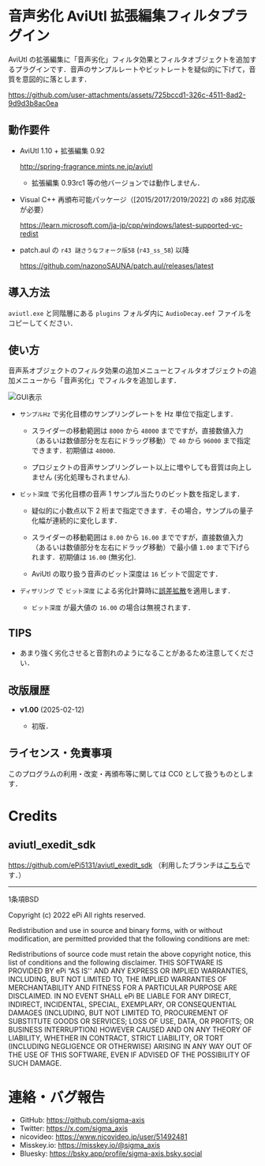 # 音声劣化 AviUtl 拡張編集フィルタプラグイン

AviUtl の拡張編集に「音声劣化」フィルタ効果とフィルタオブジェクトを追加するプラグインです．音声のサンプルレートやビットレートを疑似的に下げて，音質を意図的に落とします．

https://github.com/user-attachments/assets/725bccd1-326c-4511-8ad2-9d9d3b8ac0ea


## 動作要件

- AviUtl 1.10 + 拡張編集 0.92

  http://spring-fragrance.mints.ne.jp/aviutl
  - 拡張編集 0.93rc1 等の他バージョンでは動作しません．

- Visual C++ 再頒布可能パッケージ（\[2015/2017/2019/2022\] の x86 対応版が必要）

  https://learn.microsoft.com/ja-jp/cpp/windows/latest-supported-vc-redist

- patch.aul の `r43 謎さうなフォーク版58` (`r43_ss_58`) 以降

  https://github.com/nazonoSAUNA/patch.aul/releases/latest


## 導入方法

`aviutl.exe` と同階層にある `plugins` フォルダ内に `AudioDecay.eef` ファイルをコピーしてください．

## 使い方

音声系オブジェクトのフィルタ効果の追加メニューとフィルタオブジェクトの追加メニューから「音声劣化」でフィルタを追加します．

![GUI表示](https://github.com/user-attachments/assets/6fd82f59-757d-4683-9afc-1908bfa2954d)

- `サンプルHz` で劣化目標のサンプリングレートを Hz 単位で指定します．

  - スライダーの移動範囲は `8000` から `48000` までですが，直接数値入力（あるいは数値部分を左右にドラッグ移動）で `40` から `96000` まで指定できます．初期値は `48000`.

  - プロジェクトの音声サンプリングレート以上に増やしても音質は向上しません (劣化処理もされません).

- `ビット深度` で劣化目標の音声 1 サンプル当たりのビット数を指定します．

  - 疑似的に小数点以下 2 桁まで指定できます．その場合，サンプルの量子化幅が連続的に変化します．

  - スライダーの移動範囲は `8.00` から `16.00` までですが，直接数値入力（あるいは数値部分を左右にドラッグ移動）で最小値 `1.00` まで下げられます．初期値は `16.00` (無劣化).

  - AviUtl の取り扱う音声のビット深度は `16` ビットで固定です．

- `ディザリング` で `ビット深度` による劣化計算時に[誤差拡散](https://e-words.jp/w/%E3%83%87%E3%82%A3%E3%82%B6%E3%83%AA%E3%83%B3%E3%82%B0.html)を適用します．

  - `ビット深度` が最大値の `16.00` の場合は無視されます．


## TIPS

- あまり強く劣化させると音割れのようになることがあるため注意してください．


## 改版履歴

- **v1.00** (2025-02-12)

  - 初版．


## ライセンス・免責事項

このプログラムの利用・改変・再頒布等に関しては CC0 として扱うものとします．


#  Credits

##  aviutl_exedit_sdk

https://github.com/ePi5131/aviutl_exedit_sdk （利用したブランチは[こちら](https://github.com/sigma-axis/aviutl_exedit_sdk/tree/self-use)です．）

---

1条項BSD

Copyright (c) 2022
ePi All rights reserved.

Redistribution and use in source and binary forms, with or without modification, are permitted provided that the following conditions are met:

Redistributions of source code must retain the above copyright notice, this list of conditions and the following disclaimer.
THIS SOFTWARE IS PROVIDED BY ePi “AS IS'' AND ANY EXPRESS OR IMPLIED WARRANTIES, INCLUDING, BUT NOT LIMITED TO, THE IMPLIED WARRANTIES OF MERCHANTABILITY AND FITNESS FOR A PARTICULAR PURPOSE ARE DISCLAIMED. IN NO EVENT SHALL ePi BE LIABLE FOR ANY DIRECT, INDIRECT, INCIDENTAL, SPECIAL, EXEMPLARY, OR CONSEQUENTIAL DAMAGES (INCLUDING, BUT NOT LIMITED TO, PROCUREMENT OF SUBSTITUTE GOODS OR SERVICES; LOSS OF USE, DATA, OR PROFITS; OR BUSINESS INTERRUPTION) HOWEVER CAUSED AND ON ANY THEORY OF LIABILITY, WHETHER IN CONTRACT, STRICT LIABILITY, OR TORT (INCLUDING NEGLIGENCE OR OTHERWISE) ARISING IN ANY WAY OUT OF THE USE OF THIS SOFTWARE, EVEN IF ADVISED OF THE POSSIBILITY OF SUCH DAMAGE.


# 連絡・バグ報告

- GitHub: https://github.com/sigma-axis
- Twitter: https://x.com/sigma_axis
- nicovideo: https://www.nicovideo.jp/user/51492481
- Misskey.io: https://misskey.io/@sigma_axis
- Bluesky: https://bsky.app/profile/sigma-axis.bsky.social
